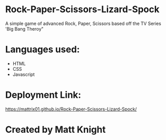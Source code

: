 # Rock-Paper-Scissors-Lizard-Spock

A simple game of advanced Rock, Paper, Scissors based off the TV Series 'Big Bang Theroy"

# Languages used:

- HTML
- CSS
- Javascript

# Deployment Link:

https://mattrix01.github.io/Rock-Paper-Scissors-Lizard-Spock/

# Created by Matt Knight
